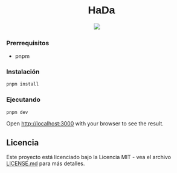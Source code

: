 <link rel="preconnect" href="https://fonts.googleapis.com">
<link rel="preconnect" href="https://fonts.gstatic.com" crossorigin>
<link href="https://fonts.googleapis.com/css2?family=Montserrat:ital,wght@0,200;1,100&family=Prompt:wght@300&display=swap" rel="stylesheet">

<h1 align="center" style="margin-top: -10px; font-family: 'Prompt', sans-serif; font-weghy">HaDa</h1>

<p align="center">
  <img src="https://img.shields.io/badge/next.js v14.0.4-black?style=for-the-badge&logoColor=white&logo=nextdotjs">
  <img alt="" src="https://img.shields.io/badge/node.js 20.10.0-green?style=for-the-badge&logoColor=white&logo=Node.js">
  <img alt="" src="https://img.shields.io/badge/pnpm 6.0-orange?style=for-the-badge&logoColor=white&logo=Pnpm">
  <img alt="" src="https://img.shields.io/badge/ant design v5.12.2-0170FE?style=for-the-badge&logoColor=white&logo=antdesign">
  <img alt="" src="https://img.shields.io/badge/Tailwind Css-06B6D4?style=for-the-badge&logoColor=white&logo=tailwindcss">
  <img alt="" src="https://img.shields.io/badge/Apollo GraphQL-311C87?style=for-the-badge&logo=apollographql">
  <img alt="" src="https://img.shields.io/badge/GraphQl-8A2BE2?style=for-the-badge&logoColor=white&logo=graphql">
</p>

### Prerrequisitos
* pnpm

### Instalación
```bash
pnpm install
```

### Ejecutando

```bash
pnpm dev
```

Open [http://localhost:3000](http://localhost:3000) with your browser to see the result.

## Licencia

Este proyecto está licenciado bajo la Licencia MIT - vea el archivo [LICENSE.md](LICENSE.md) para más detalles.
